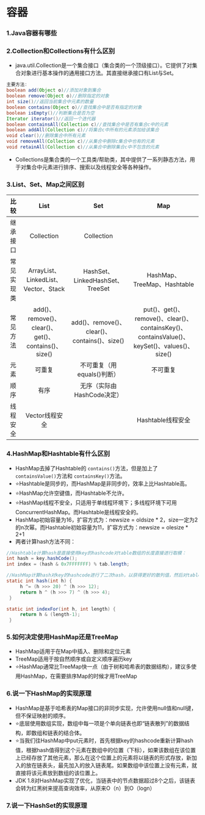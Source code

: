 # 容器

### 1.Java容器有哪些



### 2.Collection和Collections有什么区别

- java.util.Collection是一个集合接口（集合类的一个顶级接口）。它提供了对集合对象进行基本操作的通用接口方法。其直接继承接口有List与Set。

```java
主要方法:
boolean add(Object o)//添加对象到集合
boolean remove(Object o)//删除指定的对象
int size()//返回当前集合中元素的数量
boolean contains(Object o)//查找集合中是否有指定的对象
boolean isEmpty()//判断集合是否为空
Iterator iterator()//返回一个迭代器
boolean containsAll(Collection c)//查找集合中是否有集合c中的元素
boolean addAll(Collection c)//将集合c中所有的元素添加给该集合
void clear()//删除集合中所有元素
void removeAll(Collection c)//从集合中删除c集合中也有的元素
void retainAll(Collection c)//从集合中删除集合c中不包含的元素
```

- Collections是集合类的一个工具类/帮助类，其中提供了一系列静态方法，用于对集合中元素进行排序、搜索以及线程安全等各种操作。



### 3.List、Set、Map之间区别

|    比较    |                        List                         |                     Set                      |                             Map                              |
| :--------: | :-------------------------------------------------: | :------------------------------------------: | :----------------------------------------------------------: |
|  继承接口  |                     Collection                      |                  Collection                  |                                                              |
| 常见实现类 |        ArrayList、LinkedList、Vector、Stack         |       HashSet、LinkedHashSet、TreeSet        |                 HashMap、TreeMap、Hashtable                  |
|  常见方法  | add()、remove()、clear()、get()、contains()、size() | add()、remove()、clear()、contains()、size() | put()、get()、remove()、clear()、containsKey()、containsValue()、keySet()、values()、size() |
|    元素    |                       可重复                        |          不可重复（用equals()判断）          |                           不可重复                           |
|    顺序    |                        有序                         |          无序（实际由HashCode决定）          |                                                              |
|  线程安全  |                   Vector线程安全                    |                                              |                      Hashtable线程安全                       |



### 4.HashMap和Hashtable有什么区别

- HashMap去掉了Hashtable的 `contains()`方法，但是加上了 `containsValue()`方法和 `containsKey()`方法。
- ⭐Hashtable是同步的，而HashMap是非同步的，效率上比Hashtable高。
- ⭐HashMap允许空键值，而Hashtable不允许。
- ⭐HashMap线程不安全，只适用于单线程环境下；多线程环境下可用ConcurrentHashMap。而Hashtable是线程安全的。
- HashMap初始容量为16，扩容方式为：newsize = oldsize * 2，size一定为2的n次幂。而Hashtable初始容量为11，扩容方式为：newsize = olesize * 2+1
- 两者计算hash方法不同：

```java
//Hashtable计算hash是直接使用key的hashcode对table数组的长度直接进行取模：
int hash = key.hashCode();
int index = (hash & 0x7FFFFFFF) % tab.length;

//HashMap计算hash对key的hashcode进行了二次hash，以获得更好的散列值，然后对table数组长度取摸：
static int hash(int h) {
     h ^= (h >>> 20) ^ (h >>> 12);
     return h ^ (h >>> 7) ^ (h >>> 4);
 }

static int indexFor(int h, int length) {
     return h & (length-1);
 }
```



### 5.如何决定使用HashMap还是TreeMap

- HashMap适用于在Map中插入、删除和定位元素
- TreeMap适用于按自然顺序或自定义顺序遍历key
- ⭐HashMap通常比TreeMap快一点（由于树和哈希表的数据结构），建议多使用HashMap，在需要排序Map的时候才用TreeMap



### 6.说一下HashMap的实现原理

- HashMap是基于哈希表的Map接口的非同步实现，允许使用null值和null键，但不保证映射的顺序。
- ⭐底层使用数组实现，数组中每一项是个单向链表也即“链表散列”的数据结构，即数组和链表的结合体。
- ⭐当我们往HashMap中put元素时，首先根据key的hashcode重新计算hash值，根据hash值得到这个元素在数组中的位置（下标），如果该数组在该位置上已经存放了其他元素，那么在这个位置上的元素将以链表的形式存放，新加入的放在链表头，最先加入的放入链表尾。如果数组中该位置上没有元素，就直接将该元素放到数组的该位置上。
- JDK 1.8对HashMap实现了优化，当链表中的节点数据超过8个之后，该链表会转为红黑树来提高查询效率，从原来O（n）到O（logn）



### 7.说一下HashSet的实现原理

